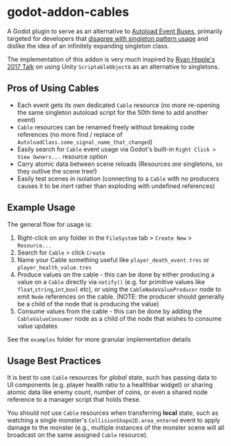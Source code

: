 # godot-addon-cables

A Godot plugin to serve as an alternative to [Autoload Event Buses](https://www.gdquest.com/tutorial/godot/design-patterns/event-bus-singleton/),
primarily targeted for developers that [disagree with singleton pattern usage](https://stackoverflow.com/a/138012)
and dislike the idea of an infinitely expanding singleton class.

The implementation of this addon is very much inspired by [Ryan Hipple's 2017 Talk](https://www.youtube.com/watch?v=raQ3iHhE_Kk)
on using Unity `ScriptableObject`s as an alternative to singletons.

## Pros of Using Cables

- Each event gets its own dedicated `Cable` resource (no more re-opening the same singleton autoload script for the 50th time to add another event)
- `Cable` resources can be renamed freely without breaking code references (no more find / replace of `AutoloadClass.some_signal_name_that_changed`)
- Easily search for `Cable` event usage via Godot's built-in `Right Click > View Owners...` resource option
- Carry atomic data between scene reloads (Resources _are_ singletons, so they outlive the scene tree!)
- Easily test scenes in isolation (connecting to a `Cable` with no producers causes it to be _inert_ rather than exploding with undefined references)

## Example Usage

The general flow for usage is:

1. Right-click on any folder in the `FileSystem` tab > `Create New` > `Resource...`
2. Search for `Cable` > click `Create`
3. Name your Cable something useful like `player_death_event.tres` or `player_health_value.tres`
4. Produce values on the cable - this can be done by either producing a value on a `Cable` directly via `notify()` (e.g. for primitive values like `float`,`string`,`int`,`bool` etc), or using the `CableNodeValueProducer` node to emit `Node` references on the cable. (NOTE: the producer should generally be a child of the node that is producing the value)
5. Consume values from the cable - this can be done by adding the `CableValueConsumer` node as a child of the node that wishes to consume value updates

See the `examples` folder for more granular implementation details

## Usage Best Practices

It is best to use `Cable` resources for _global_ state, such has passing data to UI components (e.g. player health ratio to a healthbar widget) or sharing atomic data like enemy count, number of coins, or even a shared node reference to a manager script that holds these.

You should _not_ use `Cable` resources when transferring **local** state, such as watching a single monster's `CollisionShape2D.area_entered` event to apply damage to the monster (e.g., multiple instances of the monster scene will all broadcast on the same assigned `Cable` resource).
